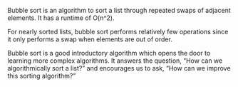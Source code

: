 Bubble sort is an algorithm to sort a list through repeated swaps of adjacent elements. It has a runtime of O(n^2).

For nearly sorted lists, bubble sort performs relatively few operations since it only performs a swap when elements are out of order.

Bubble sort is a good introductory algorithm which opens the door to learning more complex algorithms. It answers the question, “How can we algorithmically sort a list?” and encourages us to ask, “How can we improve this sorting algorithm?”
